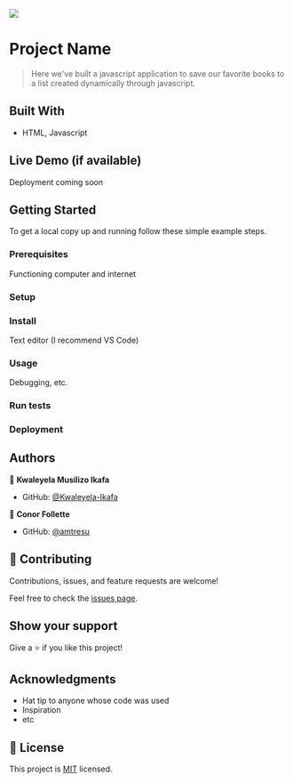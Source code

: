 ![](https://img.shields.io/badge/Microverse-blueviolet)

# Project Name

> Here we've built a javascript application to save our favorite books to a list created dynamically through javascript.


## Built With

- HTML, Javascript


## Live Demo (if available)

Deployment coming soon


## Getting Started

To get a local copy up and running follow these simple example steps.

### Prerequisites
Functioning computer and internet 
### Setup

### Install
Text editor (I recommend VS Code)
### Usage
Debugging, etc.
### Run tests

### Deployment



## Authors

👤 **Kwaleyela Musilizo Ikafa**

- GitHub: [@Kwaleyela-Ikafa](https://github.com/Kwaleyela-Ikafa)


👤 **Conor Follette**

- GitHub: [@amtresu](https://github.com/amtresu)


## 🤝 Contributing

Contributions, issues, and feature requests are welcome!

Feel free to check the [issues page](../../issues/).

## Show your support

Give a ⭐️ if you like this project!

## Acknowledgments

- Hat tip to anyone whose code was used
- Inspiration
- etc

## 📝 License

This project is [MIT](./MIT.md) licensed.
